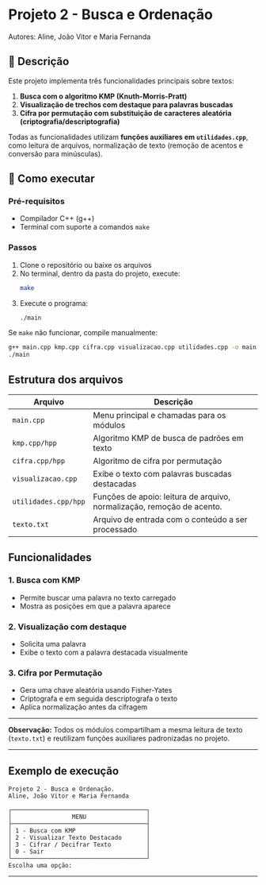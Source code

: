 # Projeto 2 - Busca e Ordenação

Autores: Aline, João Vitor e Maria Fernanda

## 📄 Descrição
Este projeto implementa três funcionalidades principais sobre textos:

1. **Busca com o algoritmo KMP (Knuth-Morris-Pratt)**
2. **Visualização de trechos com destaque para palavras buscadas**
3. **Cifra por permutação com substituição de caracteres aleatória (criptografia/descriptografia)**

Todas as funcionalidades utilizam **funções auxiliares em `utilidades.cpp`**, como leitura de arquivos, normalização de texto (remoção de acentos e conversão para minúsculas).

## 🧪 Como executar

### Pré-requisitos
- Compilador C++ (g++)
- Terminal com suporte a comandos `make`

### Passos
1. Clone o repositório ou baixe os arquivos
2. No terminal, dentro da pasta do projeto, execute:
   ```bash
   make
   ```
3. Execute o programa:
   ```bash
   ./main
   ```

Se `make` não funcionar, compile manualmente:
```bash
g++ main.cpp kmp.cpp cifra.cpp visualizacao.cpp utilidades.cpp -o main
./main
```

##  Estrutura dos arquivos

| Arquivo             | Descrição                                                             |
|---------------------|-----------------------------------------------------------------------|
| `main.cpp`          | Menu principal e chamadas para os módulos                             |
| `kmp.cpp/hpp`       | Algoritmo KMP de busca de padrões em texto                            |
| `cifra.cpp/hpp`     | Algoritmo de cifra por permutação                                     |
| `visualizacao.cpp`  | Exibe o texto com palavras buscadas destacadas                        |
| `utilidades.cpp/hpp`| Funções de apoio: leitura de arquivo, normalização, remoção de acento.|
| `texto.txt`         | Arquivo de entrada com o conteúdo a ser processado                    |

##  Funcionalidades

###  1. Busca com KMP
- Permite buscar uma palavra no texto carregado
- Mostra as posições em que a palavra aparece

###  2. Visualização com destaque
- Solicita uma palavra
- Exibe o texto com a palavra destacada visualmente

###  3. Cifra por Permutação
- Gera uma chave aleatória usando Fisher-Yates
- Criptografa e em seguida descriptografa o texto
- Aplica normalização antes da cifragem

---

**Observação:** Todos os módulos compartilham a mesma leitura de texto (`texto.txt`) e reutilizam funções auxiliares padronizadas no projeto.

---

## Exemplo de execução
```
Projeto 2 - Busca e Ordenação.
Aline, João Vitor e Maria Fernanda

┌──────────────────────────────────────┐
│                 MENU                 │
├──────────────────────────────────────┤
│ 1 - Busca com KMP                    │
│ 2 - Visualizar Texto Destacado       │
│ 3 - Cifrar / Decifrar Texto          │
│ 0 - Sair                             │
└──────────────────────────────────────┘
Escolha uma opção: 
```

---


